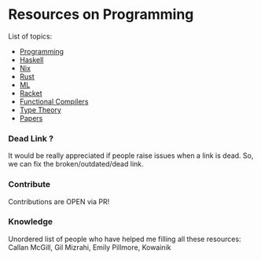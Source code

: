 Resources on Programming
========================

List of topics:

- [Programming](./programming.md)
- [Haskell](./haskell.md)
- [Nix](./nix.md)
- [Rust](./rust.md)
- [ML](./ml.md)
- [Racket](./racket.md)
- [Functional Compilers](./functional_compilers.md)
- [Type Theory](./type_theory.md)
- [Papers](./papers.md)

### Dead Link ?

It would be really appreciated if people raise issues when a link is dead. So, we can fix the broken/outdated/dead link.

### Contribute

Contributions are OPEN via PR!

### Knowledge

Unordered list of people who have helped me filling all these resources: Callan McGill, Gil Mizrahi, Emily Pillmore, Kowainik

